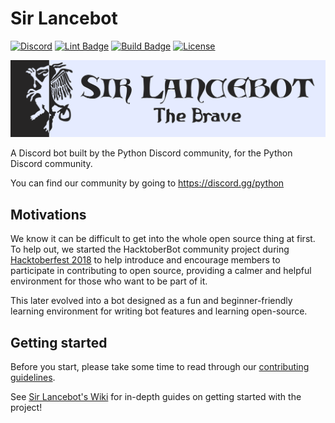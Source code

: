 # Sir Lancebot

[![Discord][5]][6]
[![Lint Badge][1]][2]
[![Build Badge][3]][4]
[![License](https://img.shields.io/badge/license-MIT-green)](LICENSE)

![Header](sir-lancebot-logo.png)

A Discord bot built by the Python Discord community, for the Python Discord community.

You can find our community by going to https://discord.gg/python

## Motivations

We know it can be difficult to get into the whole open source thing at first. To help out, we started the HacktoberBot community project during [Hacktoberfest 2018](https://hacktoberfest.digitalocean.com) to help introduce and encourage members to participate in contributing to open source, providing a calmer and helpful environment for those who want to be part of it.

This later evolved into a bot designed as a fun and beginner-friendly learning environment for writing bot features and learning open-source.

## Getting started
Before you start, please take some time to read through our [contributing guidelines](CONTRIBUTING.md).

See [Sir Lancebot's Wiki](https://pythondiscord.com/pages/contributing/sir-lancebot/) for in-depth guides on getting started with the project!

[1]:https://github.com/python-discord/sir-lancebot/workflows/Lint/badge.svg?branch=main
[2]:https://github.com/python-discord/sir-lancebot/actions?query=workflow%3ALint+branch%3Amain
[3]:https://github.com/python-discord/sir-lancebot/workflows/Build/badge.svg?branch=main
[4]:https://github.com/python-discord/sir-lancebot/actions?query=workflow%3ABuild+branch%3Amain
[5]: https://raw.githubusercontent.com/python-discord/branding/main/logos/badge/badge_github.svg
[6]: https://discord.gg/python

